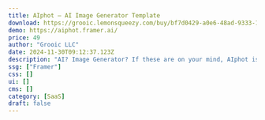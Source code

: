 ```yaml
---
title: AIphot — AI Image Generator Template
download: https://grooic.lemonsqueezy.com/buy/bf7d0429-a0e6-48ad-9333-17762ac34046
demo: https://aiphot.framer.ai/
price: 49
author: "Grooic LLC"
date: 2024-11-30T09:12:37.123Z
description: "AI? Image Generator? If these are on your mind, AIphot is totally for you. Grab AIphot and run your AI Image generator website."
ssg: ["Framer"]
css: []
ui: []
cms: []
category: [SaaS]
draft: false
---
```

